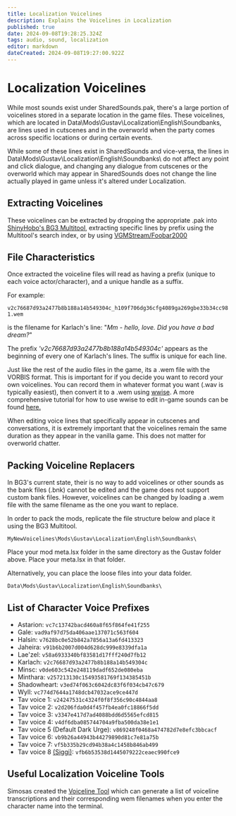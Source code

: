 ```yaml
---
title: Localization Voicelines
description: Explains the Voicelines in Localization
published: true
date: 2024-09-08T19:28:25.324Z
tags: audio, sound, localization
editor: markdown
dateCreated: 2024-09-08T19:27:00.922Z
---
```


# Localization Voicelines
While most sounds exist under SharedSounds.pak, there's a large portion of voicelines stored in a separate location in the game files. These voicelines, which are located in Data\Mods\Gustav\Localization\English\Soundbanks\, are lines used in cutscenes and in the overworld when the party comes across specific locations or during certain events.

While some of these lines exist in SharedSounds and vice-versa, the lines in Data\Mods\Gustav\Localization\English\Soundbanks\ do not affect any point and click dialogue, and changing any dialogue from cutscenes or the overworld which may appear in SharedSounds does not change the line actually played in game unless it's altered under Localization.

## Extracting Voicelines
These voicelines can be extracted by dropping the appropriate .pak into [ShinyHobo's BG3 Multitool](https://github.com/ShinyHobo/BG3-Modders-Multitool), extracting specific lines by prefix using the Multitool's search index, or by using [VGMStream/Foobar2000](https://vgmstream.org/)

## File Characteristics

Once extracted the voiceline files will read as having a prefix (unique to each voice actor/character), and a unique handle as a suffix.

For example:

```v2c76687d93a2477b8b188a14b549304c_h109f706dg36cfg4089ga269gbe33b34cc981.wem```

is the filename for Karlach's line: "*Mm - hello, love. Did you have a bad dream?*"

The prefix *'v2c76687d93a2477b8b188a14b549304c'* appears as the beginning of every one of Karlach's lines. The suffix is unique for each line.

Just like the rest of the audio files in the game, its a .wem file with the VORBIS format. This is important for if you decide you want to record your own voicelines. You can record them in whatever format you want (.wav is typically easiest), then convert it to a .wem using [wwise](https://www.audiokinetic.com/en/wwise/overview/). A more comprehensive tutorial for how to use wwise to edit in-game sounds can be found [here.](https://wiki.bg3.community/Tutorials/Sound/Replace-Sound)

When editing voice lines that specifically appear in cutscenes and conversations, it is extremely important that the voicelines remain the same duration as they appear in the vanilla game. This does not matter for overworld chatter.

## Packing Voiceline Replacers
In BG3's current state, their is no way to add voicelines or other sounds as the bank files (.bnk) cannot be edited and the game does not support custom bank files. However, voicelines can be changed by loading a .wem file with the same filename as the one you want to replace.

In order to pack the mods, replicate the file structure below and place it using the BG3 Multitool.

```MyNewVoicelines\Mods\Gustav\Localization\English\Soundbanks\```

Place your mod meta.lsx folder in the same directory as the Gustav folder above. Place your meta.lsx in that folder.

Alternatively, you can place the loose files into your data folder.

```Data\Mods\Gustav\Localization\English\Soundbanks\```

## List of Character Voice Prefixes

- Astarion: ```vc7c13742bacd460a8f65f864fe41f255```
- Gale: ```vad9af97d75da406aae137071c563f604```
- Halsin: ```v7628bc0e52b842a7856a13a6fd413323```
- Jaheira: ```v91b6b2007d004d628dc999e8339dfa1a```
- Lae'zel: ```v58a6933340bf83581d17fff240d7fb12```
- Karlach: ```v2c76687d93a2477b8b188a14b549304c```
- Minsc: ```v0de603c542e248119dadf652de080eba```
- Minthara: ```v257213130c15493581769f134385451b```
- Shadowheart: ```v3ed74f063c6042dc83f6f034cb47c679```
- Wyll: ```vc774d7644a1748dcb47032ace9ce447d```
- Tav voice 1: ```v24247531c4324f0f8f356c90c4844aa8```
- Tav voice 2: ```v2d206fda0d4f457fb4ea0fc18866f5dd```
- Tav voice 3: ```v3347e417d7ad4088bdd6d5565efcd815```
- Tav voice 4: ```v4df6dba085744704a9fba500da38e1e1```
- Tav voice 5 (Default Dark Urge): ```v869248f0468a474782d7e8efc3bbcacf```
- Tav voice 6: ```vb9b26a44943b44279890d81c7e81a75b```
- Tav voice 7: ```vf5b335b29cd94b38a4c1458b846ab499```
- Tav voice 8 [(Siggi)](https://www.nexusmods.com/baldursgate3/mods/9499): ```vfb6b53538d1445079222ceaec990fce9```

## Useful Localization Voiceline Tools
Simosas created the [Voiceline Tool](https://www.nexusmods.com/baldursgate3/mods/11810) which can generate a list of voiceline transcriptions and their corresponding wem filenames when you enter the character name into the terminal.



